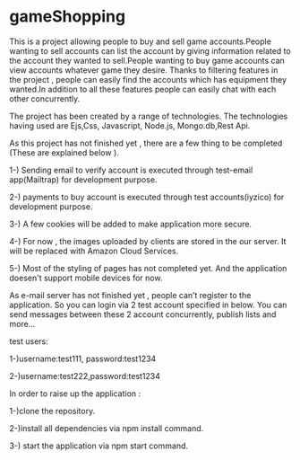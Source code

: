# gameShopping

This is a project allowing people to buy and sell game accounts.People wanting to sell accounts can list the account by giving information related to the account they wanted to sell.People wanting to buy game  accounts can view accounts whatever game they desire. Thanks to filtering features in the project , people can easily find the accounts which has equipment they wanted.In addition to all these features people can easily chat with each other concurrently. 


The project has been created by a range of technologies. The technologies having used are Ejs,Css, Javascript, Node.js, Mongo.db,Rest Api.

As this project has not finished yet , there are a few thing to be completed (These are explained below ).

1-) Sending email to verify account  is executed through test-email app(Mailtrap) for development purpose. 

2-) payments to buy account is executed through test accounts(iyzico) for development purpose.

3-) A few cookies will be added to make application more secure.

4-) For now , the images uploaded by clients are stored in the our server. It will be replaced with Amazon Cloud Services.

5-) Most of the styling of pages has not completed yet. And the application doesen't support mobile devices for now.  

As e-mail server has not finished yet , people can’t register to the application. So you can login via 2 test account specified in below. You can send messages between these 2 account concurrently, publish lists and more...

test users:

1-)username:test111, password:test1234

2-)username:test222,password:test1234

In order to raise up the application :

1-)clone the repository. 

2-)install all dependencies via npm install command.

3-) start the application via npm start command.


